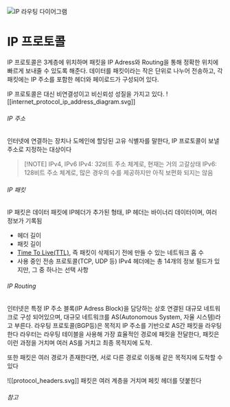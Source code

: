 ![IP 라우팅 다이어그램](https://cf-assets.www.cloudflare.com/slt3lc6tev37/5biqo5wm6nM8GSmiNyiAnl/b6b5c9befeda6ba99b4380d84953de18/routing-diagram.svg)
# IP 프로토콜
IP 프로토콜은 3계층에 위치하며 패킷을 IP Adress와 Routing을 통해 정확한 위치에 빠르게 보내줄 수 있도록 해준다.
데이터를 패킷이라는 작은 단위로 나누어 전송하고, 각 패킷에는 IP 주소를 포함한 헤더와 페이로드가 구성되어 있다.

IP 프로토콜은 대신 비연결성이고 비신뢰성 성질을 가지고 있다.
![[internet_protocol_ip_address_diagram.svg]]
###### IP 주소
인터넷에 연결하는 장치나 도메인에 할당된 고유 식별자를 말한다, IP 프로토콜이 보낼 주소로 지정하는 대상이다

> [!NOTE] IPv4, IPv6
> IPv4: 32비트 주소 체계로, 현재는 거의 고갈상태
> IPv6: 128비트 주소 체계로, 많은 경우의 수를 제공하지만 아직 보편화 되지는 않음
###### IP 패킷
IP 패킷은 데이터 패킷에 IP헤더가 추가된 형태, IP 헤더는 바이너리 데이터이며, 여러 정보가 기록됨
- 헤더 길이
- 패킷 길이
- [Time To Live(TTL)](https://www.cloudflare.com/learning/cdn/glossary/time-to-live-ttl/), 즉 패킷이 삭제되기 전에 만들 수 있는 네트워크 홉 수
- 사용 중인 전송 프로토콜(TCP, UDP 등)
IPv4 헤더에는 총 14개의 정보 필드가 있지만, 그 중 하나는 선택 사항
###### IP Routing
인터넷은 특정 IP 주소 블록(IP Adress Block)을 담당하는 상호 연결된 대규모 네트워크로 구성 되어있으며,
대규모 네트워크를 AS(Autonomous System, 자율 시스템)라고 부른다.
라우팅 프로토콜(BGP등)은 목적지 IP 주소를 기반으로 AS간 패킷을 라우팅한다
라우터는 라우팅 테이블을 사용해 가장 효율적인 경로에 패킷을 전달한다, 패킷은 이런 과정을 거치며 여러 AS를 거치고 최종 목적지에 도착. 

또한 패킷은 여러 경로가 존재한다면, 서로 다른 경로로 이동해 같은 목적지에 도착할 수 있다



![[protocol_headers.svg]]
패킷은 여러 계층을 거치며 페킷 헤더를 덧붙힌다

###### 참고